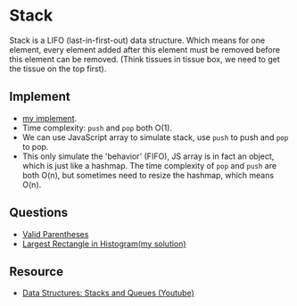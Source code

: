 # Stack
Stack is a LIFO (last-in-first-out) data structure. Which means for one element, every element added after this element must be removed before this element can be removed. (Think tissues in tissue box, we need to get the tissue on the top first).

## Implement
- [my implement](stack.js).
- Time complexity: `push` and `pop` both O(1).
- We can use JavaScript array to simulate stack, use `push` to push and `pop` to pop.
- This only simulate the 'behavior' (FIFO), JS array is in fact an object, which is just like a hashmap. The time complexity of `pop` and `push` are both O(n), but sometimes need to resize the hashmap, which means O(n).

## Questions
- [ Valid Parentheses](https://leetcode.com/problems/valid-parentheses/)
- [Largest Rectangle in Histogram](https://leetcode.com/problems/largest-rectangle-in-histogram/)[\(my solution\)](/questions/largestRectangleArea.js)

## Resource
- [Data Structures: Stacks and Queues (Youtube)](https://www.youtube.com/watch?v=wjI1WNcIntg)

